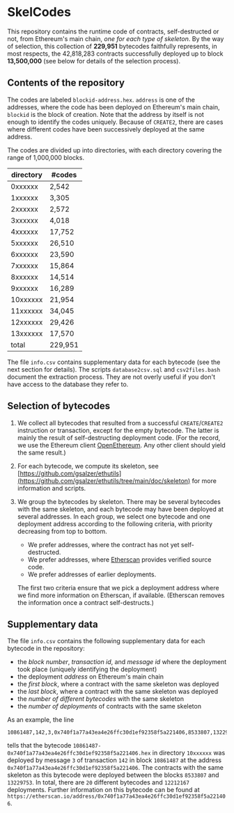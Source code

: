 # SkelCodes

This repository contains the runtime code of contracts, self-destructed or not,
from Ethereum's main chain, *one for each type of skeleton*. By the way of
selection, this collection of **229,951** bytecodes faithfully represents, in
most respects, the 42,818,283 contracts successfully deployed up to
block **13,500,000** (see below for details of the selection process).

## Contents of the repository

The codes are labeled `blockid-address.hex`. `address` is one of the addresses,
where the code has been deployed on Ethereum's main chain, `blockid` is the
block of creation.  Note that the address by itself is not enough to identify
the codes uniquely.  Because of `CREATE2`, there are cases where different
codes have been successively deployed at the same address.

The codes are divided up into directories, with each directory covering the
range of 1,000,000 blocks.

| directory |    #codes  |
| --------- | ---------- |
|  0xxxxxx  |     2,542  |
|  1xxxxxx  |     3,305  |
|  2xxxxxx  |     2,572  |
|  3xxxxxx  |     4,018  |
|  4xxxxxx  |    17,752  |
|  5xxxxxx  |    26,510  |
|  6xxxxxx  |    23,590  |
|  7xxxxxx  |    15,864  |
|  8xxxxxx  |    14,514  |
|  9xxxxxx  |    16,289  |
| 10xxxxxx  |    21,954  |
| 11xxxxxx  |    34,045  |
| 12xxxxxx  |    29,426  |
| 13xxxxxx  |    17,570  |
| total     |   229,951  |

The file `info.csv` contains supplementary data for each bytecode (see the next
section for details).  The scripts `database2csv.sql` and `csv2files.bash`
document the extraction process. They are not overly useful if you don't have
access to the database they refer to.

## Selection of bytecodes

1. We collect all bytecodes that resulted from a successful `CREATE`/`CREATE2`
   instruction or transaction, except for the empty bytecode. The latter is
mainly the result of self-destructing deployment code. (For the record, we use
the Ethereum client [OpenEthereum](https://github.com/openethereum/openethereum).
Any other client should yield the same result.)

2. For each bytecode, we compute its skeleton, see
   [https://github.com/gsalzer/ethutils](https://github.com/gsalzer/ethutils/tree/main/doc/skeleton)
   for more information and scripts.

3. We group the bytecodes by skeleton. There may be several bytecodes
   with the same skeleton, and each bytecode may have been deployed at several
   addresses. In each group, we select one bytecode and one deployment address
   according to the following criteria, with priority decreasing from top to bottom.

    - We prefer addresses, where the contract has not yet self-destructed.
    - We prefer addresses, where [Etherscan](https://etherscan.io) provides verified source code.
    - We prefer addresses of earlier deployments.

   The first two criteria ensure that we pick a deployment address where we find more information
   on Etherscan, if available. (Etherscan removes the information once a contract
   self-destructs.)

## Supplementary data

The file `info.csv` contains the following supplementary data for each bytecode
in the repository:

   - the *block number*, *transaction id*, and *message id* where the deployment took place
     (uniquely identifying the deployment)
   - the deployment *address* on Ethereum's main chain
   - the *first block*, where a contract with the same skeleton was deployed
   - the *last block*, where a contract with the same skeleton was deployed
   - the *number of different bytecodes* with the same skeleton
   - the *number of deployments* of contracts with the same skeleton

 As an example, the line
```
10861487,142,3,0x740f1a77a43ea4e26ffc30d1ef92358f5a221406,8533807,13229753,20,12212167
```
tells that the bytecode
`10861487-0x740f1a77a43ea4e26ffc30d1ef92358f5a221406.hex` in directory
`10xxxxxx` was deployed by message `3` of transaction `142` in block `10861487`
at the address `0x740f1a77a43ea4e26ffc30d1ef92358f5a221406`. The contracts with
the same skeleton as this bytecode were deployed between the
blocks `8533807` and `13229753`. In total, there are `20` different bytecodes
and `12212167` deployments. Further information on this bytecode can be found at
`https://etherscan.io/address/0x740f1a77a43ea4e26ffc30d1ef92358f5a221406`.


